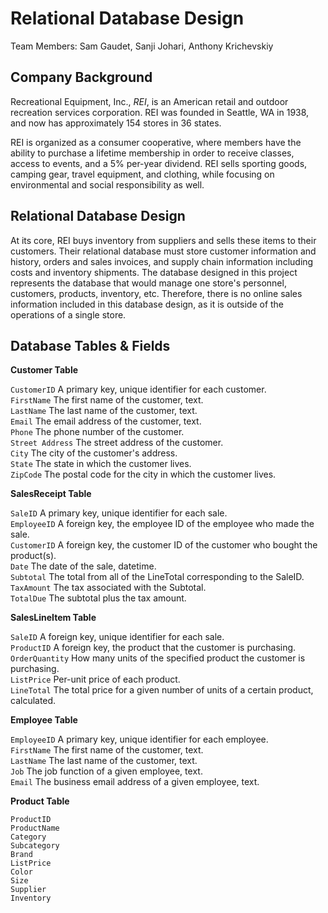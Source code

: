 # Relational Database Design

Team Members: Sam Gaudet, Sanji Johari, Anthony Krichevskiy

## Company Background

Recreational Equipment, Inc., *REI*, is an American retail and outdoor recreation services corporation. REI was founded in Seattle, WA in 1938, and now has approximately 154 stores in 36 states.

REI is organized as a consumer cooperative, where members have the ability to purchase a lifetime membership in order to receive classes, access to events, and a 5% per-year dividend. REI sells sporting goods, camping gear, travel equipment, and clothing, while focusing on environmental and social responsibility as well.

## Relational Database Design

At its core, REI buys inventory from suppliers and sells these items to their customers. Their relational database must store customer information and history, orders and sales invoices, and supply chain information including costs and inventory shipments. The database designed in this project represents the database that would manage one store's personnel, customers, products, inventory, etc. Therefore, there is no online sales information included in this database design, as it is outside of the operations of a single store.

## Database Tables & Fields

**Customer Table**

```CustomerID``` A primary key, unique identifier for each customer.  
```FirstName``` The first name of the customer, text.  
```LastName``` The last name of the customer, text.  
```Email``` The email address of the customer, text.  
```Phone``` The phone number of the customer.  
```Street Address``` The street address of the customer.  
```City``` The city of the customer's address.  
```State``` The state in which the customer lives.  
```ZipCode``` The postal code for the city in which the customer lives.

**SalesReceipt Table**

```SaleID``` A primary key, unique identifier for each sale.  
```EmployeeID``` A foreign key, the employee ID of the employee who made the sale.  
```CustomerID``` A foreign key, the customer ID of the customer who bought the product(s).  
```Date``` The date of the sale, datetime.  
```Subtotal``` The total from all of the LineTotal corresponding to the SaleID.  
```TaxAmount``` The tax associated with the Subtotal.  
```TotalDue``` The subtotal plus the tax amount.  

**SalesLineItem Table**

```SaleID``` A foreign key, unique identifier for each sale.  
```ProductID``` A foreign key, the product that the customer is purchasing.  
```OrderQuantity``` How many units of the specified product the customer is purchasing.  
```ListPrice``` Per-unit price of each product.  
```LineTotal``` The total price for a given number of units of a certain product, calculated.

**Employee Table**

```EmployeeID``` A primary key, unique identifier for each employee.  
```FirstName``` The first name of the customer, text.  
```LastName``` The last name of the customer, text.  
```Job``` The job function of a given employee, text.  
```Email``` The business email address of a given employee, text.

**Product Table**

```ProductID```  
```ProductName```  
```Category```  
```Subcategory```  
```Brand```  
```ListPrice```  
```Color```  
```Size```  
```Supplier```  
```Inventory```  